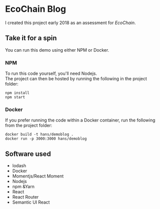 EcoChain Blog
=============

I created this project early 2018 as an assessment for *EcoChain*.


Take it for a spin
------------------

You can run this demo using either NPM or Docker.

### NPM

To run this code yourself, you'll need Nodejs.  
The project can then be hosted by running the following in the project folder:

```
npm install
npm start
```

### Docker

If you prefer running the code within a Docker container, run the following from the project folder:

```
docker build -t hans/demoblog .
docker run -p 3000:3000 hans/demoblog
```

Software used
-------------

- lodash
- Docker
- Momentjs/React Moment
- Nodejs
- npm &Yarn
- React
- React Router
- Semantic UI React
